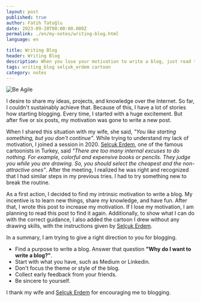 ```yaml
---
layout: post
published: true
author: Fatih Tatoğlu
date: 2023-09-20T00:00:00.000Z
permalink: ./en/my-notes/writing-blog.html
language: en

title: Writing Blog
header: Writing Blog
description: When you lose your motivation to write a blog, just read that post.
tags: writing_blog selçuk_erdem cartoon
category: notes
---
```


![Be Agile](../../image/be-agile-cartoon.jpg "Be Agile by Fatih Tatoğlu")

I desire to share my ideas, projects, and knowledge over the Internet. So far, I couldn't sustainably achieve that. Because of this, I have a lot of stories how starting blogging. Every time, I started with a huge excitement. But after five or six posts, my motivation was gone to write a new post.

When I shared this situation with my wife, she said, *"You like starting something, but you don't continue"*. While trying to understand my lack of motivation, I joined a session in 2020. [Selçuk Erdem](https://twitter.com/selcukerdem "Selçuk Erdem (@selcukerdem) / Twitter"), one of the famous cartoonists in Turkey, said *"There are too many internal excuses to do nothing. For example, colorful and expensive books or pencils. They judge you while you are drawing. So, you should select the cheapest and the non-attractive ones"*. After the meeting, I realized he was right and recognized that I had similar steps in my previous tries. I had to try something new to break the routine.

As a first action, I decided to find my intrinsic motivation to write a blog. My incentive is to learn new things, share my knowledge, and have fun. After that, I wrote this post to increase my motivation. If I lose my motivation, I am planning to read this post to find it again. Additionally, to show what I can do with the correct guidance, I also added the cartoon I drew without any drawing skills, with the instructions given by [Selçuk Erdem](https://twitter.com/selcukerdem "Selçuk Erdem (@selcukerdem) / Twitter").

In a summary, I am trying to give a right direction to you for blogging.

- Find a purpose to write a blog. Answer that question **"Why do I want to write a blog?"**.
- Start with what you have, such as Medium or Linkedin.
- Don't focus the theme or style of the blog.
- Collect early feedback from your friends.
- Be sincere to yourself.

I thank my wife and [Selçuk Erdem](https://twitter.com/selcukerdem "Selçuk Erdem (@selcukerdem) / Twitter") for encouraging me to blogging.
